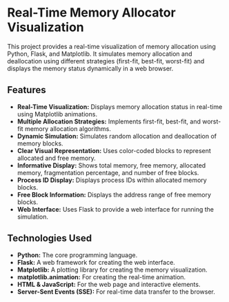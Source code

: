 # Real-Time Memory Allocator Visualization

This project provides a real-time visualization of memory allocation using Python, Flask, and Matplotlib. It simulates memory allocation and deallocation using different strategies (first-fit, best-fit, worst-fit) and displays the memory status dynamically in a web browser.

## Features

* **Real-Time Visualization:** Displays memory allocation status in real-time using Matplotlib animations.
* **Multiple Allocation Strategies:** Implements first-fit, best-fit, and worst-fit memory allocation algorithms.
* **Dynamic Simulation:** Simulates random allocation and deallocation of memory blocks.
* **Clear Visual Representation:** Uses color-coded blocks to represent allocated and free memory.
* **Informative Display:** Shows total memory, free memory, allocated memory, fragmentation percentage, and number of free blocks.
* **Process ID Display:** Displays process IDs within allocated memory blocks.
* **Free Block Information:** Displays the address range of free memory blocks.
* **Web Interface:** Uses Flask to provide a web interface for running the simulation.

## Technologies Used

* **Python:** The core programming language.
* **Flask:** A web framework for creating the web interface.
* **Matplotlib:** A plotting library for creating the memory visualization.
* **matplotlib.animation:** For creating the real-time animation.
* **HTML & JavaScript:** For the web page and interactive elements.
* **Server-Sent Events (SSE):** For real-time data transfer to the browser.
